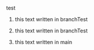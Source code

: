 test

1. this text written in branchTest

2. this text written in branchTest

3. this text written in main

